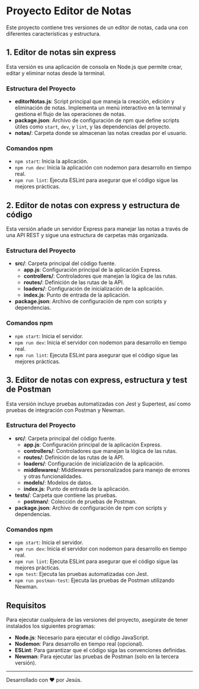 # Proyecto Editor de Notas

Este proyecto contiene tres versiones de un editor de notas, cada una con diferentes características y estructura.

## 1. Editor de notas sin express

Esta versión es una aplicación de consola en Node.js que permite crear, editar y eliminar notas desde la terminal.

### Estructura del Proyecto

- **editorNotas.js**: Script principal que maneja la creación, edición y eliminación de notas. Implementa un menú interactivo en la terminal y gestiona el flujo de las operaciones de notas.
- **package.json**: Archivo de configuración de npm que define scripts útiles como `start`, `dev`, y `lint`, y las dependencias del proyecto.
- **notas/**: Carpeta donde se almacenan las notas creadas por el usuario.

### Comandos npm

- `npm start`: Inicia la aplicación.
- `npm run dev`: Inicia la aplicación con nodemon para desarrollo en tiempo real.
- `npm run lint`: Ejecuta ESLint para asegurar que el código sigue las mejores prácticas.

## 2. Editor de notas con express y estructura de código

Esta versión añade un servidor Express para manejar las notas a través de una API REST y sigue una estructura de carpetas más organizada.

### Estructura del Proyecto

- **src/**: Carpeta principal del código fuente.
  - **app.js**: Configuración principal de la aplicación Express.
  - **controllers/**: Controladores que manejan la lógica de las rutas.
  - **routes/**: Definición de las rutas de la API.
  - **loaders/**: Configuración de inicialización de la aplicación.
  - **index.js**: Punto de entrada de la aplicación.
- **package.json**: Archivo de configuración de npm con scripts y dependencias.

### Comandos npm

- `npm start`: Inicia el servidor.
- `npm run dev`: Inicia el servidor con nodemon para desarrollo en tiempo real.
- `npm run lint`: Ejecuta ESLint para asegurar que el código sigue las mejores prácticas.

## 3. Editor de notas con express, estructura y test de Postman

Esta versión incluye pruebas automatizadas con Jest y Supertest, así como pruebas de integración con Postman y Newman.

### Estructura del Proyecto

- **src/**: Carpeta principal del código fuente.
  - **app.js**: Configuración principal de la aplicación Express.
  - **controllers/**: Controladores que manejan la lógica de las rutas.
  - **routes/**: Definición de las rutas de la API.
  - **loaders/**: Configuración de inicialización de la aplicación.
  - **middlewares/**: Middlewares personalizados para manejo de errores y otras funcionalidades.
  - **models/**: Modelos de datos.
  - **index.js**: Punto de entrada de la aplicación.
- **tests/**: Carpeta que contiene las pruebas.
  - **postman/**: Colección de pruebas de Postman.
- **package.json**: Archivo de configuración de npm con scripts y dependencias.

### Comandos npm

- `npm start`: Inicia el servidor.
- `npm run dev`: Inicia el servidor con nodemon para desarrollo en tiempo real.
- `npm run lint`: Ejecuta ESLint para asegurar que el código sigue las mejores prácticas.
- `npm test`: Ejecuta las pruebas automatizadas con Jest.
- `npm run postman-test`: Ejecuta las pruebas de Postman utilizando Newman.

## Requisitos

Para ejecutar cualquiera de las versiones del proyecto, asegúrate de tener instalados los siguientes programas:

- **Node.js**: Necesario para ejecutar el código JavaScript.
- **Nodemon**: Para desarrollo en tiempo real (opcional).
- **ESLint**: Para garantizar que el código siga las convenciones definidas.
- **Newman**: Para ejecutar las pruebas de Postman (solo en la tercera versión).

---
Desarrollado con ❤️ por Jesús.
